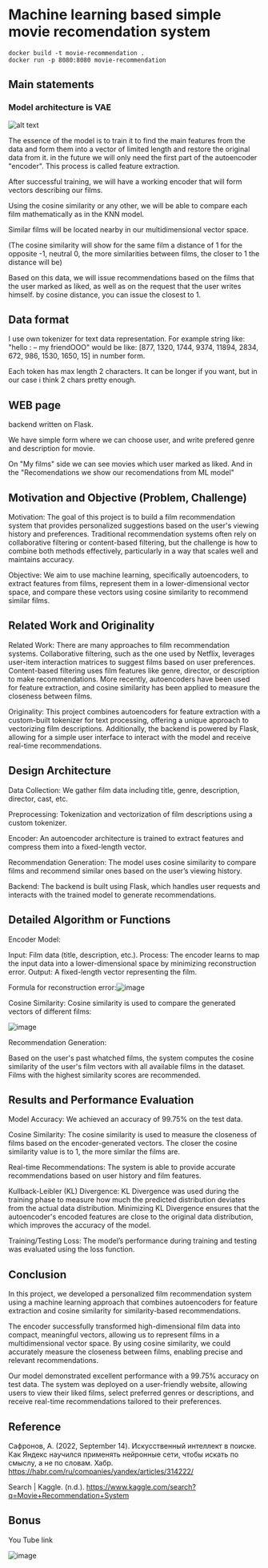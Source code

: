# Machine learning based simple movie recomendation system

```
docker build -t movie-recommendation .
docker run -p 8080:8080 movie-recommendation
``` 

## Main statements


### Model architecture is VAE

![alt text](https://www.mdpi.com/applsci/applsci-13-12413/article_deploy/html/images/applsci-13-12413-g001.png)

The essence of the model is to train it to find the main features from the data and form them into a vector of limited length
and restore the original data from it.
in the future we will only need the first part of the autoencoder "encoder". This process is called feature extraction.

After successful training, we will have a working encoder that will form vectors describing our films.

Using the cosine similarity or any other, we will be able to compare each film mathematically as in the KNN model.

Similar films will be located nearby in our multidimensional vector space.

(The cosine similarity will show for the same film a distance of 1 for the opposite -1, neutral 0, the more similarities between films, the closer to 1 the distance will be)

Based on this data, we will issue recommendations based on the films that the user marked as liked, as well as on the request that the user writes himself. by cosine distance, you can issue the closest to 1. 

## Data format 

I use own tokenizer for text data representation.
For example string like: "hello : – my friendOOO" would be like: [877, 1320, 1744, 9374, 11894, 2834, 672, 986, 1530, 1650, 15] in number form.

Each token has max length 2 characters. It can be longer if you want, but in our case i think 2 chars pretty enough.

## WEB page
backend written on Flask.

We have simple form where we can choose user, and write prefered genre and description for movie.

On "My films" side we can see movies which user marked as liked. And in the "Recomendations we show our recomendations from ML model"

## Motivation and Objective (Problem, Challenge)
Motivation: The goal of this project is to build a film recommendation system that provides personalized suggestions based on the user's viewing history and preferences. Traditional recommendation systems often rely on collaborative filtering or content-based filtering, but the challenge is how to combine both methods effectively, particularly in a way that scales well and maintains accuracy.

Objective: We aim to use machine learning, specifically autoencoders, to extract features from films, represent them in a lower-dimensional vector space, and compare these vectors using cosine similarity to recommend similar films.
## Related Work and Originality
Related Work: There are many approaches to film recommendation systems. Collaborative filtering, such as the one used by Netflix, leverages user-item interaction matrices to suggest films based on user preferences. Content-based filtering uses film features like genre, director, or description to make recommendations. More recently, autoencoders have been used for feature extraction, and cosine similarity has been applied to measure the closeness between films.

Originality: This project combines autoencoders for feature extraction with a custom-built tokenizer for text processing, offering a unique approach to vectorizing film descriptions. Additionally, the backend is powered by Flask, allowing for a simple user interface to interact with the model and receive real-time recommendations.

## Design Architecture

Data Collection: We gather film data including title, genre, description, director, cast, etc.

Preprocessing: Tokenization and vectorization of film descriptions using a custom tokenizer.

Encoder: An autoencoder architecture is trained to extract features and compress them into a fixed-length vector.

Recommendation Generation: The model uses cosine similarity to compare films and recommend similar ones based on the user’s viewing history.

Backend: The backend is built using Flask, which handles user requests and interacts with the trained model to generate recommendations.

## Detailed Algorithm or Functions

Encoder Model:

Input: Film data (title, description, etc.).
Process: The encoder learns to map the input data into a lower-dimensional space by minimizing reconstruction error.
Output: A fixed-length vector representing the film.

Formula for reconstruction error:![image](https://github.com/user-attachments/assets/2799ae0e-b634-4d50-be07-04f491216e36)



 Cosine Similarity:
Cosine similarity is used to compare the generated vectors of different films:


![image](https://github.com/user-attachments/assets/5fbfdfca-1876-40aa-918c-125a380f2a8e)

Recommendation Generation:

Based on the user's past whatched films, the system computes the cosine similarity of the user's film vectors with all available films in the dataset. Films with the highest similarity scores are recommended.

## Results and Performance Evaluation

Model Accuracy: We achieved an accuracy of 99.75% on the test data.

Cosine Similarity: The cosine similarity is used to measure the closeness of films based on the encoder-generated vectors. The closer the cosine similarity value is to 1, the more similar the films are.

Real-time Recommendations: The system is able to provide accurate recommendations based on user history and film features.

Kullback-Leibler (KL) Divergence: KL Divergence was used during the training phase to measure how much the predicted distribution deviates from the actual data distribution. Minimizing KL Divergence ensures that the autoencoder's encoded features are close to the original data distribution, which improves the accuracy of the model.

Training/Testing Loss: The model’s performance during training and testing was evaluated using the loss function.



## Conclusion

In this project, we developed a personalized film recommendation system using a machine learning approach that combines autoencoders for feature extraction and cosine similarity for similarity-based recommendations.

The encoder successfully transformed high-dimensional film data into compact, meaningful vectors, allowing us to represent films in a multidimensional vector space. By using cosine similarity, we could accurately measure the closeness between films, enabling precise and relevant recommendations.

Our model demonstrated excellent performance with a 99.75% accuracy on test data. The system was deployed on a user-friendly website, allowing users to view their liked films, select preferred genres or descriptions, and receive real-time recommendations tailored to their preferences.

## Reference

Сафронов, А. (2022, September 14). Искусственный интеллект в поиске. Как Яндекс научился применять нейронные сети, чтобы искать по смыслу, а не по словам. Хабр. https://habr.com/ru/companies/yandex/articles/314222/

Search | Kaggle. (n.d.). https://www.kaggle.com/search?q=Movie+Recommendation+System


## Bonus

You Tube link

![image](https://github.com/user-attachments/assets/5ff9da3f-3480-469e-986a-902c82df2aa2)


